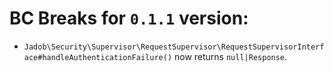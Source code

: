 # BC Breaks for `0.1.1` version:

- `Jadob\Security\Supervisor\RequestSupervisor\RequestSupervisorInterface#handleAuthenticationFailure()` now returns `null|Response`. 